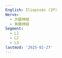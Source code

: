 ```yaml
---
English: Iliopsoas (IP)
Nerve:
  - 大腿神経
  - 脊髄神経
Segment:
  - L1
  - L2
  - L3
lastmod: '2025-02-27'
---
```


